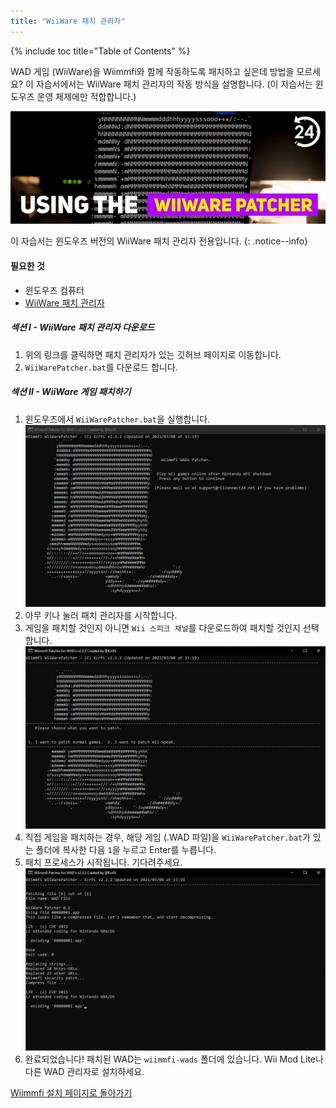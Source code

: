 ```yaml
---
title: "WiiWare 패치 관리자"
---
```


{% include toc title="Table of Contents" %}

WAD 게임 (WiiWare)을 Wiimmfi와 함께 작동하도록 패치하고 싶은데 방법을 모르세요? 이 자습서에서는 WiiWare 패치 관리자의 작동 방식을 설명합니다. (이 자습서는 윈도우즈 운영 체제에만 적합합니다.)

![WiiWare 패치 관리자 사용하기](/images/rc24_using_the_wiiware_patcher.jpg)

이 자습서는 윈도우즈 버전의 WiiWare 패치 관리자 전용입니다.
{: .notice--info}

#### 필요한 것

* 윈도우즈 컴퓨터
* [WiiWare 패치 관리자](https://github.com/RiiConnect24/WiiWare-Patcher/releases)

##### 섹션 I - WiiWare 패치 관리자 다운로드

1. 위의 링크를 클릭하면 패치 관리자가 있는 깃허브 페이지로 이동합니다.
2. `WiiWarePatcher.bat`를 다운로드 합니다.

##### 섹션 II - WiiWare 게임 패치하기

1. 윈도우즈에서 `WiiWarePatcher.bat`을 실행합니다. ![WiiWare 패치 관리자 메인 메뉴](/images/WiiWare-Patcher/1.JPG)
2. 아무 키나 눌러 패치 관리자를 시작합니다.
3. 게임을 패치할 것인지 아니면 `Wii 스피크 채널`를 다운로드하여 패치할 것인지 선택합니다. ![패치 모드 선택](/images/WiiWare-Patcher/2.JPG)
4. 직접 게임을 패치하는 경우, 해당 게임 (.WAD 파일)을 `WiiWarePatcher.bat`가 있는 폴더에 복사한 다음 `1`을 누르고 Enter를 누릅니다.
5. 패치 프로세스가 시작됩니다. 기다려주세요. ![패치 중...](/images/WiiWare-Patcher/3.JPG)
6. 완료되었습니다! 패치된 WAD는 `wiimmfi-wads` 폴더에 있습니다. Wii Mod Lite나 다른 WAD 관리자로 설치하세요.

[Wiimmfi 설치 페이지로 돌아가기](wiimmfi)
